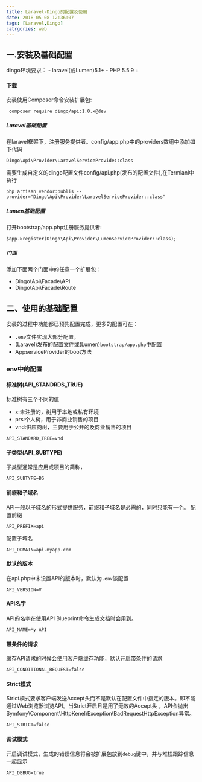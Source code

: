 ```yaml
---
title: Laravel-Dingo的配置及使用
date: 2018-05-08 12:36:07
tags: [Laravel,Dingo]
catrgories: web
---
```

## 一.安装及基础配置
   dingo环境要求：
    - laravel(或Lumen)5.1+
    - PHP 5.5.9 +
    
#### 下载
 安装使用Composer命令安装扩展包:
 ```
  composer require dingo/api:1.0.x@dev
 ```
<!--more-->
##### Laravel基础配置
 在laravel框架下，注册服务提供者。config/app.php中的providers数组中添加如下代码
 ```
 Dingo\Api\Provider\LaravelServiceProvide::class
 ```
需要生成自定义的dingo配置文件config/api.php(发布的配置文件),在Termianl中执行
```
php artisan vendor:publis --provider="Dingo\Api\Provider\LaravelServiceProvider::class"
```
##### Lumen基础配置
打开bootstrap/app.php注册服务提供者:
```
$app->register(Dingo\Api\Provider\LumenServiceProvider::class);
```
#####  门面
 添加下面两个门面中的任意一个扩展包：
  - Dingo\Api\Facade\API
  - Dingo\Api\Facade\Route

## 二、使用的基础配置
 安装的过程中功能都已预先配置完成，更多的配置可在：
   - `.env`文件实现大部分配置。
   -  (Laravel)发布的配置文件或(Lumen)`bootstrap/app.php`中配置
   - AppserviceProvider的boot方法

### env中的配置
#### 标准树(API_STANDRDS_TRUE)
标准树有三个不同的值
- x:未注册的，树用于本地或私有环境
- prs:个人树，用于非商业销售的项目
- vnd:供应商树，主要用于公开的及商业销售的项目

```
API_STANDARD_TREE=vnd
```
#### 子类型(API_SUBTYPE)
子类型通常是应用或项目的简称，
```
API_SUBTYPE=BG
``` 
#### 前缀和子域名
API一般以子域名的形式提供服务，前缀和子域名是必需的，同时只能有一个。
配置前缀
```
API_PREFIX=api
```
配置子域名
```
API_DOMAIN=api.myapp.com
```
####  默认的版本
在api.php中未设置API的版本时，默认为`.env`该配置
```
API_VERSION=V
```
#### API名字
API的名字在使用API Blueprint命令生成文档时会用到。
```
API_NAME=My API
```
#### 带条件的请求
缓存API请求的时候会使用客户端缓存功能，默认开启带条件的请求
```
API_CONDITIONAL_REQUEST=false
```
#### Strict模式
Strict模式要求客户端发送Accept头而不是默认在配置文件中指定的版本。即不能通过Web浏览器浏览API。当Strict开启且是用了无效的Accept头 ，API会抛出Symfony\Component\HttpKenel\Exception\BadRequestHttpException异常。
```
API_STRICT=false
```
#### 调试模式
 开启调试模式，生成的错误信息将会被扩展包放到`debug`键中，并与堆栈跟踪信息一起显示
 ```
 API_DEBUG=true
```

